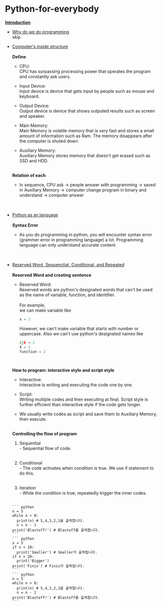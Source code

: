# Python-for-everybody
<ins>**Introduction**</ins>

- <ins>Why do we do programming</ins> <br />
  skip

- <ins>Computer's inside structure</ins> <br /><br />
  **Define** <br />
  - CPU: <br />
    CPU has surpassing processing power that operates the program and constantly ask users. <br />
  
  - Input Device: <br />
    Input device is device that gets input by people such as mouse and keyboard. <br />
  
  - Output Device: <br />
    Output device is device that shows outputed results such as screen and speaker. <br />
  
  - Main Memory: <br />
    Main Memory is volatile memory that is very fast and stores a small amount of information such as Ram. The memory disappears after the computer is shuted down. <br />
  
  - Auxiliary Memory: <br />
    Auxiliary Memory stores memory that doesn't get erased such as SSD and HDD. <br /><br />
  
  
  **Relation of each** <br />
  - In sequence, CPU ask -> people answer with programming -> saved in Auxiliary Memory -> computer change program in binary and understand -> computer answer <br /><br /><br />
    


- <ins>Python as an language</ins> <br /><br />
  **Syntax Error** <br />
  - As you do programming in python, you will encounter syntax error (grammer error in programming language) a lot. Programming language can only understand accurate content. <br /><br /><br />



- <ins>Reserved Word, Sequenctial, Conditional, and Repeated</ins> <br /><br />
  **Reserved Word and creating sentence** <br />
  - Reserved Word: <br />
    Reserved words are python's designated words that can't be used as the name of variable, function, and identifier. <br /><br>
    For example, <br>
    we can make variable like
    ``` python
    x = 2
    ``` 
    
    However, we can't make variable that starts with number or uppercase. Also we can't use python's designated names like
    
    ``` python
    2jk = 2
    X = 2
    function = 2
    ```
    <br />
    
  **How to program: interactive style and script style** <br />
    - Interactive: <br />
      Interactive is writing and executing the code one by one. <br />
      
    - Script: <br />
      Writing multiple codes and then executing at final. Script style is further efficient than interactive style if the code gets longer. <br />
    
    - We usually write codes as script and save them to Auxiliary Memory, then execute. <br /><br />


  **Controlling the flow of program** <br />
    1. Sequential <br />
      - Sequential flow of code. <br /><br />
      
     
      
    2. Conditional <br />
      - The code activates when condition is true. We use if statement to do this. <br /><br />
      
      
      
    3. iteration <br />
      - While the condition is true, repeatedly trigger the inner codes. <br /><br />
    
      ``` python
      n = 5
      while n > 0:
        print(n) # 5,4,3,2,1을 출력합니다.
        n = n - 1
      print('Blastoff!') # Blastoff를 출력합니다.
      ```
      ``` python
      x = 5
      if x < 10: 
        print('Smaller') # Smaller가 출력됩니다.
      if x > 20: 
        print('Bigger')
      print('Finis') # Finis가 출력됩니다.
      ```
      ``` python
      n = 5
      while n > 0:
        print(n) # 5,4,3,2,1을 출력합니다.
        n = n - 1
      print('Blastoff!') # Blastoff를 출력합니다.
      ```
      
  
    
